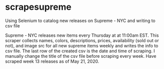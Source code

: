 # scrapesupreme


Using Selenium to catalog new releases on Supreme - NYC and writing to csv file

Supreme - NYC releases new items every Thursday at at 11:00am EST. 
This scraper collects names, colors, descriptions, prices, availability (sold out or not), and image src for all new supreme items weekly and writes the info to csv file. 
The last row of the created csv is the date and time of scraping. 
I manually change the title of the csv file before scraping every week. 
Have scraped week 13 releases as of May 21, 2020. 
